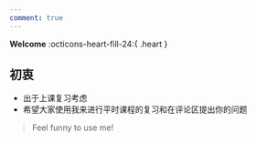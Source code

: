 ```yaml
---
comment: true
---
```




**Welcome** :octicons-heart-fill-24:{ .heart }

## 初衷

- 出于上课复习考虑
- 希望大家使用我来进行平时课程的复习和在评论区提出你的问题



> Feel funny to use me!
